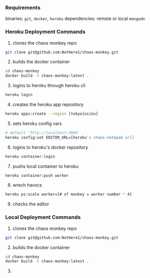 ### Requirements

binaries: `git`, `docker`, `heroku` 
dependencies: remote or local `mongodn`


### Heroku Deployment Commands

1. clones the chaos monkey repo
```sh
git clone git@github.com:NotHere1/chaos-monkey.git
```

2. builds the docker container
```sh
cd chaos-monkey
docker build -t chaos-monkey:latest .
```

3. logins to heroku through heroku cli
```sh
heroku login
```

4. creates the heroku app repository
```sh
heroku apps:create --region [tokyo|us|eu]
```

5. sets heroku config vars
```sh
# default `http://localhost:3000`
heroku config:set EDITOR_URL=[heroku's chaos-notepad url]
```

6. logins to heroku's docker repository
```sh
heroku container:login
```

7. pushs local container to heroku
```sh
heroku container:push worker
```

8. wrech havocs
```sh
heroku ps:scale worker=[# of monkey = worker number * 4]
```

9. checks the editor


### Local Deployment Commands

1. clones the chaos monkey repo
```sh
git clone git@github.com:NotHere1/chaos-monkey.git
```

2. builds the docker container
```sh
cd chaos-monkey
docker build -t chaos-monkey:latest .
```

3. 